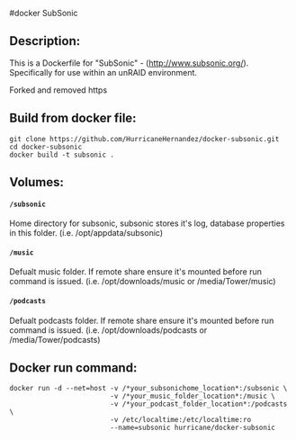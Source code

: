 #docker SubSonic

## Description:

This is a Dockerfile for "SubSonic" - (http://www.subsonic.org/).
Specifically for use within an unRAID environment.

Forked and removed https

## Build from docker file:

```
git clone https://github.com/HurricaneHernandez/docker-subsonic.git 
cd docker-subsonic
docker build -t subsonic . 
```

## Volumes:

#### `/subsonic`

Home directory for subsonic, subsonic stores it's log, database properties in this folder. (i.e. /opt/appdata/subsonic)

#### `/music`

Defualt music folder. If remote share ensure it's mounted before run command is issued. 
(i.e. /opt/downloads/music or /media/Tower/music)

#### `/podcasts`

Defualt podcasts folder. If remote share ensure it's mounted before run command is issued.
(i.e. /opt/downloads/podcasts or /media/Tower/podcasts)

## Docker run command:

```
docker run -d --net=host -v /*your_subsonichome_location*:/subsonic \
                         -v /*your_music_folder_location*:/music \
                         -v /*your_podcast_folder_location*:/podcasts \
                         -v /etc/localtime:/etc/localtime:ro
                         --name=subsonic hurricane/docker-subsonic
```
